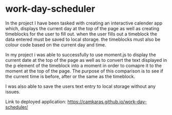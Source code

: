 # work-day-scheduler

In the project I have been tasked with creating an interactive calender app which, displays the current day at the top of the page as well as creating timeblocks for the user to fill out. 
when the user fills out a timeblock the data entered must be saved to local storage. the timeblocks must also be colour code based on the current day and time.

In my project i was able to successfully to use moment.js to display the current date at the top of the page as well as to convert the text displayed in the p element of the timeblock into a moment in order to comapre it to the moment at the top of the page. The purpose of this comparison is to see if the current time is before, after or the same as the timeblock.

I was also able to save the users text entry to local storage without any issues.

Link to deployed application: https://camkaras.github.io/work-day-scheduler/


